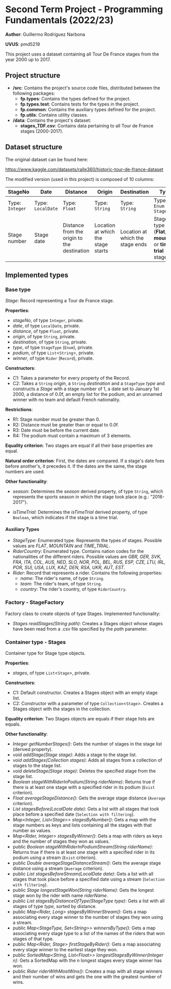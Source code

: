 # Second Term Project - Programming Fundamentals (2022/23)
**Author**: Guillermo Rodríguez Narbona

**UVUS**: pmd5219

This project uses a dataset containing all Tour De France stages from the year 2000 up to 2017.

## Project structure

* **/src**: Contains the project's source code files, distributed between the following packages:
  * **fp.types**: Contains the types defined for the project.
  * **fp.types.test**: Contains tests for the types in the project.
  * **fp.common**: Contains the auxiliary types defined for the project.
  * **fp.utils**:  Contains utility classes.
* **/data**: Contains the project's dataset:
    * **stages_TDF.csv**: Contains data pertaining to all Tour de France stages (2000-2017).
    
## Dataset structure

The original dataset can be found here:

https://www.kaggle.com/datasets/ralle360/historic-tour-de-france-dataset

The modified version (used in this project) is composed of 10 columns:


|StageNo|Date|Distance|Origin|Destination|Type|WinnerName|WinnerTeam|WinnerCountry|Podium|
|-------|----|--------|------|-----------|----|----------|----------|-------------|------|
|Type: `Integer`|Type: `LocalDate`|Type: `Float`|Type: `String`|Type: `String`|Type: `Enum StageType`|Type: `String`|Type: `String`|Type: `Enum RiderCountry`|Type: `List<String>`|
|Stage number|Stage date|Distance from the origin to the destination|Location at which the stage starts|Location at which the stage ends|Stage type (**Flat**, **mountain** or **time trial** stage)|Name of the rider who won the stage|Name of the team to which the winner belongs|Nation code for the winner's country|List containing the three riders who arrived in **1st**, **2nd** and **3rd** place|

## Implemented types


### Base type
_Stage_: Record representing a Tour de France stage.

**Properties**:

- _stageNo_, of type `Integer`, private. 
- _date_, of type `LocalDate`, private. 
- _distance_, of type `Float`, private. 
- _origin_, of type `String`, private. 
- _destination_, of type `String`, private. 
- _type_, of type `StageType` (`Enum`), private. 
- _podium_, of type `List`<`String`>, private. 
- _winner_, of type `Rider` (`Record`), private. 

**Constructors**: 

- C1: Takes a parameter for every property of the Record.
- C2: Takes a `String` _origin_, a `String` _destination_ and a `StageType` _type_ and constructs a _Stage_ with a stage number of 1, a date set to January 1st 2000, a distance of 0.0f, an empty list for the podium, and an unnamed winner with no team and default French nationality.

**Restrictions**:
 
- R1: Stage number must be greater than 0.
- R2: Distance must be greater than or equal to 0.0f.
- R3: Date must be before the current date.
- R4: The podium must contain a maximum of 3 elements.

**Equality criterion**: Two stages are equal if all their base properties are equal.

**Natural order criterion**: First, the dates are compared. If a stage's date foes before another's, it precedes it. If the dates are the same, the stage numbers are used.

**Other functionality**:
 
-	_season_: Determines the _season_ derived property, of type `String`, which represents the sports season in which the stage took place (e.g.: "2016-2017").

-  _isTimeTrial_: Determines the _isTimeTrial_ derived property, of type `Boolean`, which indicates if the stage is a time trial.

#### Auxiliary Types
-  _StageType_: Enumerated type. Represents the types of stages. Possible values are _FLAT_, _MOUNTAIN_ and _TIME_TRIAL_.
-  _RiderCountry_: Enumerated type. Contains nation codes for the nationalities of the different riders. Possible values are _GBR, GER, SVK, FRA, ITA, COL, AUS, NED, SLO, NOR, POL, BEL, RUS, ESP, CZE, LTU, IRL, POR, SUI, USA, LUX, KAZ, DEN, RSA, UKR, AUT, EST_.
-  _Rider_: Record that represents a rider. Contains the following properties:
    -  _name_: The rider's name, of type `String`.
    - _team_: The rider's team, of type `String`.
    - _country_: The rider's country, of type `RiderCountry`.

### Factory - StageFactory
Factory class to create objects of type Stages. Implemented functionality:

- _Stages readStages(String path)_: Creates a Stages object whose stages have been read from a .csv file specified by the _path_ parameter.

### Container type - Stages

Container type for Stage type objects.

**Properties**:

-  _stages_, of type `List`<`Stage`>, private.
 
**Constructors**: 

- C1: Default constructor. Creates a Stages object with an empty stage list.
- C2: Constructor with a parameter of type `Collection`<`Stage`>. Creates a Stages object with the stages in the collection.

**Equality criterion**: Two Stages objects are equals if their stage lists are equals.

**Other functionality**:

- _Integer getNumberStages()_: Gets the number of stages in the stage list (derived property).
- _void addStage(Stage stage)_: Adds a stage to the stage list.
- _void addStages(Collection<Stage> stages)_: Adds all stages from a collection of stages to the stage list.
- _void deleteStage(Stage stage)_: Deletes the specified stage from the stage list.
- _Boolean stageWithRiderInPodium(String riderName)_: Returns true if there is at least one stage with a specified rider in its podium (`Exist` criterion).
- _Float averageStageDistance()_: Gets the average stage distance (`Average` criterion).
- _List<Stage> stagesBefore(LocalDate date)_: Gets a list with all stages that took place before a specified date (`Selection with filtering`).
- _Map<Integer, List\<Stage>\> stagesByNumber()_: Gets a map with the stage numbers as keys and lists containing all the stages with that number as values.
- _Map<Rider, Integer> stagesByWinner()_: Gets a map with riders as keys and the number of stages they won as values.`
- public _Boolean stageWithRiderInPodiumStream(String riderName)_: Returns true if there is at least one stage with a specified rider in its podium using a stream (`Exist` criterion).
- public _Double averageStageDistanceStream()_: Gets the average stage distance using a stream (`Average` criterion).
- public _List<Stage> stagesBeforeStream(LocalDate date)_: Gets a list with all stages that took place before a specified date using a stream (`Selection with filtering`).
- public _Stage longestStageWon(String riderName)_: Gets the longest stage won by the rider with name _riderName_.
- public _List<Stage> stagesByDistanceOfType(StageType type)_: Gets a list with all stages of type _type_, sorted by distance.
- public _Map<Rider, Long> stagesByWinnerStream()_: Gets a map associating every stage winner to the number of stages they won using a stream.
- public _Map<StageType, Set\<String>\> winnersByType()_: Gets a map associating every stage type to a list of the names of the riders that won stages of that type.
- public _Map<Rider, Stage> firstStageByRider()_: Gets a map associating every stage winner to the earliest stage they won.
- public _SortedMap<String, List\<Float>\> longestStagesByWinner(Integer n)_: Gets a SortedMap with the n longest stages every stage winner has won.
- public _Rider riderWithMostWins()_: Creates a map with all stage winners and their number of wins and gets the one with the greatest number of wins.